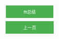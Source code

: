 <style>
    .button-column {
      display: flex;
      flex-direction: column;
      align-items: center;
      padding: 10px;
      float: left;
      margin-right: 10px;
    }
    .button-column button {
      margin: 5px;

      padding: 10px 55px;
      background-color: #4CAF50;
      color: white;
      border: none;
      cursor: pointer;
    }
    .button-column button:hover {
      background-color: #45a049;
    }
</style>
<div class="button-column">
<a href="fftzj/index.html"><button>fft总结</button></a>
<a href="../index.html"><button>上一页</button></a>
</div>